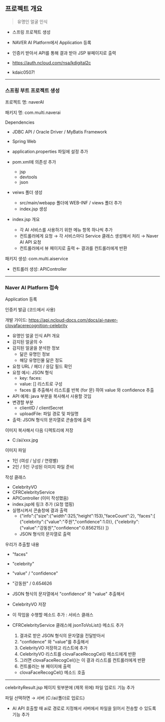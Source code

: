 ## 프로젝트 개요

> 유명인 얼굴 인식

- 스프링 프로젝트 생성
- NAVER AI Platform에서 Application 등록
- 인증키 받아서 API를 통해 결과 받아 JSP 뷰페이지로 출력
- https://auth.ncloud.com/nsa/kdigital2c

- kdaic0507!

---



### 스프링 부트 프로젝트 생성



프로젝트 명: naverAI

패키지 명: com.multi.naverai

Dependencies

- JDBC API / Oracle Driver / MyBatis Framework
- Spring Web



- application.properties 파일에 설정 추가 
- pom.xml에 의존성 추가
  - jsp
  - devtools
  - json
- veiws 폴더 생성
  - src/main/webapp 폴더에 WEB-INF / views 폴더 추가
  - index.jsp 생성



- index.jsp 개요
  - 각  AI 서비스를 사용하기 위한 메뉴 항목 하나씩 추가
  - 컨트롤러에게 요청 → 각 서비스마다 Service 클래스 생성해서 처리 → Naver AI API 요청
  - 컨트롤러에서 뷰 페이지로 출력 ← 결과를 컨트롤러에게 반환

패키지 생성: com.multi.aiservice

- 컨트롤러 생성: APIController

  

---



### Naver AI Platform 접속

Application 등록

인증키 발급 (코드에서 사용)

개발 가이드: https://api.ncloud-docs.com/docs/ai-naver-clovafacerecognition-celebrity

- 유명인 얼굴 인식 API 개요
- 감지된 얼굴의 수
- 감지된 얼굴을 분석한 정보
  - 닮은 유명인 정보
  - 해당 유명인물 닮은 정도
- 요청 URL / 헤더 / 응답 필드 확인
- 요청 예시: JSON 형식
  - key: faces:
  - value: [] 리스트로 구성
  - faces 를 추출해서 리스트를 반복 (for 문) 하여 value 와 confidence 추출
- API 예제: java 부분을 복사해서 사용할 것임
- 변경할 부분
  - clientID / clientSecret
  - uploadFile: 파일 경로 및 파일명
- 출력: JSON 형식의 문자열로 콘솔창에 출력



이미지 복사해서 다음 디렉토리에 저장

- C:/ai/xxx.jpg

이미지 파일

- 1인 (여성 / 남성 / 연령별)
- 2인 / 5인 구성된 이미지 파일 준비



작성 클래스

- CelebrityVO
- CFRCelebrityService
- APIController (이미 작성했음)
- index.jsp에 링크 추가 (요청 맵핑)
- 실행시켜서 콘솔창에 결과 출력
  - {"info":{"size":{"width":325,"height":153},"faceCount":2},
    		"faces":[
      				{"celebrity":{"value":"주원","confidence":1.0}},
      				{"celebrity":{"value":"강동원","confidence":0.856215}}
      		]}
  - JSON 형식의 문자열로 출력



우리가 추출할 내용

- "faces"
- "celebrity"
- "value" / "confidence"
- "강동원" / 0.654626



- JSON 형식의 문자열에서 "confidence" 와 "value" 추출해서

- CelebrityVO 저장

- 이 작업을 수행할 메소드 추가 : 서비스 클래스

- CFRCelebrityService 클래스에 jsonToVoList() 메소드 추가 

  1. 결과로 받은 JSON 형식의 문자열을 전달받아서 
  2. "confidence" 와 "value"를 추출해서
  3. CelebrityVO 저장하고 리스트에 추가
  4. CelebrityVO 리스트를 clovaFaceRecogCel() 메소드에게 반환
  5. 그러면 clovaFaceRecogCel()는 이 결과 리스트를 컨트롤러에게 반환
  6. 컨트롤러는 뷰 페이지에 출력

  

  - clovaFaceRecogCel() 메소드 호출



---



celebrityResult.jsp 페이지 윗부분에 (제목 위에) 파일 업로드 기능 추가

파일 선택하면 → 서버 (C:/ai/폴더로 업로드)

- AI API 호출할 때 ai로 경로로 지정해서 서버에서 파일을 읽어서 전송할 수 있도록 기능 추가